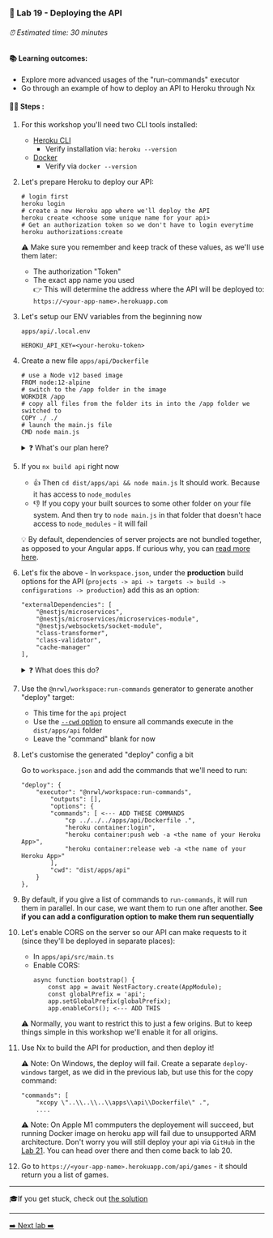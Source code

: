 ### 🧲 Lab 19 - Deploying the API

###### ⏰ Estimated time: 30 minutes

#### 📚 Learning outcomes:

- Explore more advanced usages of the "run-commands" executor
- Go through an example of how to deploy an API to Heroku through Nx

#### 🏋️‍♀️ Steps :

1. For this workshop you'll need two CLI tools installed:
    - [Heroku CLI](https://devcenter.heroku.com/articles/heroku-cli#download-and-install)
        - Verify installation via: `heroku --version`
    - [Docker](https://www.docker.com/get-started)
        - Verify via `docker --version`

3. Let's prepare Heroku to deploy our API:

    ```shell
    # login first
    heroku login
    # create a new Heroku app where we'll deploy the API
    heroku create <choose some unique name for your api>
    # Get an authorization token so we don't have to login everytime
    heroku authorizations:create
    ```
   
   ⚠️ Make sure you remember and keep track of these values, as we'll use them later:
   - The authorization "Token"
   - The exact app name you used         
     👉 This will determine the address where the API will 
        be deployed to: `https://<your-app-name>.herokuapp.com` 

5. Let's setup our ENV variables from the beginning now
 
    `apps/api/.local.env`

    ```
    HEROKU_API_KEY=<your-heroku-token>
    ```

6. Create a new file `apps/api/Dockerfile`

    ```
    # use a Node v12 based image
    FROM node:12-alpine
    # switch to the /app folder in the image
    WORKDIR /app
    # copy all files from the folder its in into the /app folder we switched to
    COPY ./ ./
    # launch the main.js file
    CMD node main.js
    ```
   
   <details>
   <summary>❓ What's our plan here?</summary>
   
   Heroku allows you to do container deployments.
   You define a Docker image that will run your server code.
   You then point the Heroku CLI to your image, and it will build it, deploy it, and run it at the remote address.
   
   So the plan is:
   - define a Docker image and have it sit idly in our app's source folder
   - when we want to deploy, we'll build our app to `dist/apps/api`
   - we'll then copy this image over to `dist/apps/api`
   - because it will be in the same folder as our built assets, it will copy all of them into the container via the `COPY ./ ./` instruction
   - and then run the server via `CMD node main.js`
   </details>

6. If you `nx build api` right now
    - 👍 Then `cd dist/apps/api && node main.js`
    It should work. Because it has access to `node_modules`
    - 👎 If you copy your built sources to some other folder on your file system.
    And then try to `node main.js` in that folder that doesn't hace access to `node_modules` - it will fail 

    💡 By default, dependencies of server projects are not bundled together, as opposed to your Angular apps.
    If curious why, you can [read more here](https://github.com/nestjs/nest/issues/1706#issuecomment-579248915).

7. Let's fix the above - In `workspace.json`, under the **production** build options for the API (`projects -> api -> targets -> build -> configurations -> production`)
add this as an option:

    ```
    "externalDependencies": [
        "@nestjs/microservices",
        "@nestjs/microservices/microservices-module",
        "@nestjs/websockets/socket-module",
        "class-transformer",
        "class-validator",
        "cache-manager"
    ],
    ```
   
   <details>
   <summary>❓ What does this do?</summary>
   
   The above option tells webpack to bundle ALL the dependencies our API requires inside `main.js`, except the ones above (which fail the build if we tell webpack to include, because they're lazily loaded).
   Normally, it's not recommended to bundle any dependencies with your server bundles,
   but in this case it simplifies the deployment process.
   </details>

8. Use the `@nrwl/workspace:run-commands` generator to generate another "deploy" target:
    - This time for the `api` project
    - Use the [`--cwd` option](https://nx.dev/latest/angular/workspace/run-commands-executor#cwd)
    to ensure all commands execute in the `dist/apps/api` folder
    - Leave the "command" blank for now


9. Let's customise the generated "deploy" config a bit

    Go to `workspace.json` and add the commands that we'll need to run:
    ```
    "deploy": {
        "executor": "@nrwl/workspace:run-commands",
            "outputs": [],
            "options": {
            "commands": [ <--- ADD THESE COMMANDS
                "cp ../../../apps/api/Dockerfile .",
                "heroku container:login",
                "heroku container:push web -a <the name of your Heroku App>",
                "heroku container:release web -a <the name of your Heroku App>"
            ],
            "cwd": "dist/apps/api"
        }
    },
    ```
   
10. By default, if you give a list of commands to `run-commands`, it will run them in parallel.
In our case, we want them to run one after another.
**See if you can add a configuration option to make them run sequentially**

9. Let's enable CORS on the server so our API can make requests to it (since they'll be deployed in separate places):
    - In `apps/api/src/main.ts`
    - Enable CORS:
        ```
        async function bootstrap() {
            const app = await NestFactory.create(AppModule);
            const globalPrefix = 'api';
            app.setGlobalPrefix(globalPrefix);
            app.enableCors(); <--- ADD THIS
        ```
   
   ⚠️ Normally, you want to restrict this to just a few origins. But to keep things simple in this workshop
   we'll enable it for all origins.
   
10. Use Nx to build the API for production, and then deploy it!

    ⚠️ Note: On Windows, the deploy will fail. Create a separate `deploy-windows` target, as we did in the previous lab, but use this for the copy command:

    ```
    "commands": [
        "xcopy \"..\\..\\..\\apps\\api\\Dockerfile\" .",
        ....
    ```

    ⚠️ Note: On Apple M1 commputers the deployement will succeed, but running Docker image on heroku app will fail due to unsupported ARM architecture. Don't worry you will still deploy your api via `GitHub` in the [Lab 21](../lab21/LAB.md). You can head over there and then come back to lab 20.

11. Go to `https://<your-app-name>.herokuapp.com/api/games` - it should return you a list of games.

---

🎓If you get stuck, check out [the solution](SOLUTION.md)

---

[➡️ Next lab ➡️](../lab20/LAB.md)
